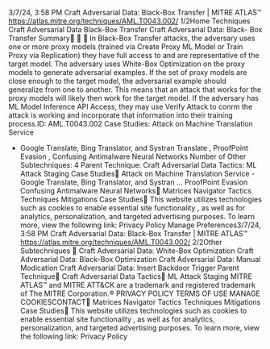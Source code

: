 3/7/24, 3:58 PM Craft Adversarial Data: Black-Box Transfer | MITRE ATLAS™
https://atlas.mitre.org/techniques/AML.T0043.002/ 1/2Home Techniques Craft Adversarial Data Black-Box Transfer
Craft Adversarial Data: Black-
Box Transfer
Summary󰅂 󰅂 󰅂
In Black-Box Transfer attacks, the adversary uses one or
more proxy models (trained via Create Proxy ML Model or
Train Proxy via Replication) they have full access to and are
representative of the target model. The adversary uses
White-Box Optimization on the proxy models to generate
adversarial examples. If the set of proxy models are close
enough to the target model, the adversarial example should
generalize from one to another. This means that an attack
that works for the proxy models will likely then work for the
target model. If the adversary has ML Model Inference API
Access, they may use Verify Attack to con rm the attack is
working and incorporate that information into their training
process.ID: AML.T0043.002
Case Studies: Attack on
Machine Translation Service
- Google Translate, Bing
Translator, and Systran
Translate , ProofPoint
Evasion , Confusing
Antimalware Neural
Networks
Number of Other
Subtechniques: 4
Parent Technique: Craft
Adversarial Data
Tactics: ML Attack Staging
Case Studies󰅀
Attack on Machine Translation Service - Google Translate, Bing Translator, and Systran …
ProofPoint Evasion
Confusing Antimalware Neural Networks󰍜 Matrices Navigator Tactics Techniques Mitigations Case Studies󰍝
This website utilizes technologies such as cookies to enable essential site functionality , as well as
for analytics, personalization, and targeted advertising purposes. To learn more, view the following
link: Privacy Policy
Manage Preferences3/7/24, 3:58 PM Craft Adversarial Data: Black-Box Transfer | MITRE ATLAS™
https://atlas.mitre.org/techniques/AML.T0043.002/ 2/2Other Subtechniques
󰅀
Craft Adversarial Data: White-Box Optimization
Craft Adversarial Data: Black-Box Optimization
Craft Adversarial Data: Manual Modi cation
Craft Adversarial Data: Insert Backdoor Trigger
Parent Technique󰅀
Craft Adversarial Data
Tactics󰅀
ML Attack Staging
MITRE ATLAS™ and MITRE ATT&CK are a trademark and registered
trademark of The MITRE Corporation.®
PRIVACY POLICY TERMS OF USE MANAGE COOKIESCONTACT󰍜 Matrices Navigator Tactics Techniques Mitigations Case Studies󰍝
This website utilizes technologies such as cookies to enable essential site functionality , as well as
for analytics, personalization, and targeted advertising purposes. To learn more, view the following
link: Privacy Policy